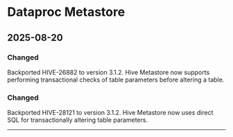 # Dataproc Metastore

## 2025-08-20

### Changed

Backported HIVE-26882 to version 3.1.2. Hive Metastore now supports performing transactional checks of table parameters before altering a table.

### Changed

Backported HIVE-28121 to version 3.1.2. Hive Metastore now uses direct SQL for transactionally altering table parameters.

---
